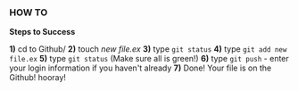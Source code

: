 
### HOW TO
**Steps to Success**

**1)** cd to Github/ 
**2)** touch *new file.ex* 
**3)** type `git status` 
**4)** type `git add new file.ex` 
**5)** type `git status` (Make sure all is green!) 
**6)** type `git push` - enter your login information if you haven't already
**7)** Done! Your file is on the Github! hooray! 